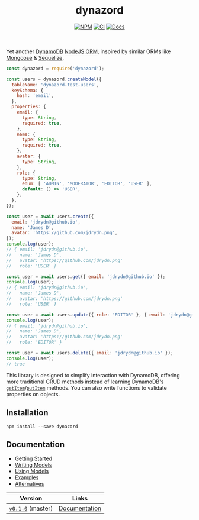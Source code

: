 <div align="center" style="margin-bottom: 50px">
  <h1>dynazord</h1>
  <a href="https://npm.im/dynazord"><img alt="NPM" src="https://badge.fury.io/js/dynazord.svg"/></a>
  <a href="https://github.com/jdrydn/dynazord/actions?query=branch%3Amaster"><img alt="CI" src="https://github.com/jdrydn/dynazord/workflows/Test/badge.svg?branch=master"/></a>
  <!-- <a href="https://coveralls.io/github/jdrydn/dynazord?branch=master"><img alt="Coverage" src="https://coveralls.io/repos/github/jdrydn/dynazord/badge.svg?branch=master"/></a> -->
  <a href="./docs/"><img alt="Docs" src="https://img.shields.io/static/v1?label=Read&message=Documentation&color=blue&logo=read-the-docs"/></a>
</div>

Yet another [DynamoDB](https://aws.amazon.com/dynamodb) [NodeJS](https://nodejs.org) [ORM](https://en.wikipedia.org/wiki/Object–relational_mapping), inspired by similar ORMs like [Mongoose](https://mongoosejs.com) & [Sequelize](https://sequelize.org).

```js
const dynazord = require('dynazord');

const users = dynazord.createModel({
  tableName: 'dynazord-test-users',
  keySchema: {
    hash: 'email',
  },
  properties: {
    email: {
      type: String,
      required: true,
    },
    name: {
      type: String,
      required: true,
    },
    avatar: {
      type: String,
    },
    role: {
      type: String,
      enum: [ 'ADMIN', 'MODERATOR', 'EDITOR', 'USER' ],
      default: () => 'USER',
    },
  },
});

const user = await users.create({
  email: 'jdrydn@github.io',
  name: 'James D',
  avatar: 'https://github.com/jdrydn.png',
});
console.log(user);
// { email: 'jdrydn@github.io',
//   name: 'James D',
//   avatar: 'https://github.com/jdrydn.png'
//   role: 'USER' }

const user = await users.get({ email: 'jdrydn@github.io' });
console.log(user);
// { email: 'jdrydn@github.io',
//   name: 'James D',
//   avatar: 'https://github.com/jdrydn.png'
//   role: 'USER' }

const user = await users.update({ role: 'EDITOR' }, { email: 'jdrydn@github.io' });
console.log(user);
// { email: 'jdrydn@github.io',
//   name: 'James D',
//   avatar: 'https://github.com/jdrydn.png'
//   role: 'EDITOR' }

const user = await users.delete({ email: 'jdrydn@github.io' });
console.log(user);
// true
```

This library is designed to simplify interaction with DynamoDB, offering more traditional CRUD methods instead of learning DynamoDB's [`getItem`](https://docs.aws.amazon.com/AWSJavaScriptSDK/latest/AWS/DynamoDB.html#getItem-property)/[`putItem`](https://docs.aws.amazon.com/AWSJavaScriptSDK/latest/AWS/DynamoDB.html#putItem-property) methods. You can also write functions to validate properties on objects.

## Installation

```
npm install --save dynazord
```

## Documentation

- [Getting Started](./docs/Getting-Started.md)
- [Writing Models](./docs/Writing-Models.md)
- [Using Models](./docs/Using-Models.md)
- [Examples](./examples/)
- [Alternatives](./docs/#alternatives)

| Version | Links |
| ---- | ---- |
| [`v0.1.0`](https://github.com/jdrydn/dynazord/tree/master) (master) | [Documentation](https://github.com/jdrydn/dynazord/tree/master/docs) |
